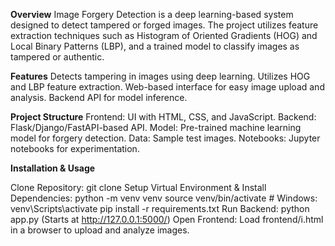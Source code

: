 **Overview**
Image Forgery Detection is a deep learning-based system designed to detect tampered or forged images. The project utilizes feature extraction techniques such as Histogram of Oriented Gradients (HOG) and Local Binary Patterns (LBP), and a trained model to classify images as tampered or authentic.

**Features**
Detects tampering in images using deep learning.
Utilizes HOG and LBP feature extraction.
Web-based interface for easy image upload and analysis.
Backend API for model inference.

**Project Structure**
Frontend: UI with HTML, CSS, and JavaScript.
Backend: Flask/Django/FastAPI-based API.
Model: Pre-trained machine learning model for forgery detection.
Data: Sample test images.
Notebooks: Jupyter notebooks for experimentation.

**Installation & Usage**

Clone Repository: git clone 
Setup Virtual Environment & Install Dependencies:
python -m venv venv
source venv/bin/activate  # Windows: venv\Scripts\activate
pip install -r requirements.txt
Run Backend: python app.py (Starts at http://127.0.0.1:5000/)
Open Frontend: Load frontend/i.html in a browser to upload and analyze images.
